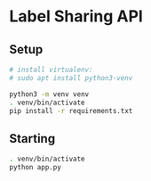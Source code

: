 # Label Sharing API

## Setup

```bash
# install virtualenv:
# sudo apt install python3-venv

python3 -m venv venv
. venv/bin/activate
pip install -r requirements.txt
```

## Starting

```bash
. venv/bin/activate
python app.py
```

